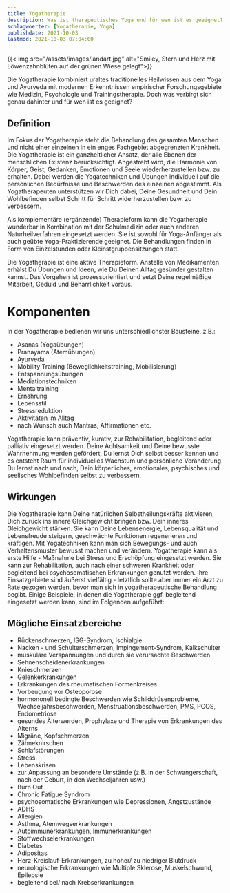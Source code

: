 ```yaml
---
title: Yogatherapie
description: Was ist therapeutisches Yoga und für wen ist es geeignet?
schlagwoerter: [Yogatherapie, Yoga]
publishdate: 2021-10-03
lastmod: 2021-10-03 07:04:00
---
```


{{< img src="/assets/images/landart.jpg" alt="Smiley, Stern und Herz mit Löwenzahnblüten auf der grünen Wiese gelegt">}}

Die Yogatherapie kombiniert uraltes traditionelles Heilwissen aus dem Yoga und Ayurveda mit modernen Erkenntnissen empirischer Forschungsgebiete wie Medizin, Psychologie und Trainingstherapie. Doch was verbirgt sich genau dahinter und für wen ist es geeignet?

## Definition

Im Fokus der Yogatherapie steht die Behandlung des gesamten Menschen und nicht einer einzelnen in ein enges Fachgebiet abgegrenzten Krankheit. Die Yogatherapie ist ein ganzheitlicher Ansatz, der alle Ebenen der menschlichen Existenz berücksichtigt. Angestrebt wird, die Harmonie von Körper, Geist, Gedanken, Emotionen und Seele wiederherzustellen bzw. zu erhalten. Dabei werden die Yogatechniken und Übungen individuell auf die persönlichen Bedürfnisse und Beschwerden des einzelnen abgestimmt. Als Yogatherapeuten unterstützen wir Dich dabei, Deine Gesundheit und Dein Wohlbefinden selbst Schritt für Schritt widerherzustellen bzw. zu verbessern.

Als komplementäre (ergänzende) Therapieform kann die Yogatherapie wunderbar in Kombination mit der Schulmedizin oder auch anderen Naturheilverfahren eingesetzt werden. Sie ist sowohl für Yoga-Anfänger als auch geübte Yoga-Praktizierende geeignet. Die Behandlungen finden in Form von Einzelstunden oder Kleinstgruppensitzungen statt. 

Die Yogatherapie ist eine aktive Therapieform. Anstelle von Medikamenten erhälst Du Übungen und Ideen, wie Du Deinen Alltag gesünder gestalten kannst. Das Vorgehen ist prozessorientiert und setzt Deine regelmäßige Mitarbeit, Geduld und Beharrlichkeit voraus. 

# Komponenten

In der Yogatherapie bedienen wir uns unterschiedlichster Bausteine, z.B.:
- Asanas (Yogaübungen)
- Pranayama (Atemübungen)
- Ayurveda
- Mobility Training (Beweglichkeitstraining, Mobilisierung)
- Entspannungsübungen
- Mediationstechniken
- Mentaltraining
- Ernährung
- Lebensstil
- Stressreduktion
- Aktivitäten im Alltag
- nach Wunsch auch Mantras, Affirmationen etc.

Yogatherapie kann präventiv, kurativ, zur Rehabilitation, begleitend oder palliativ eingesetzt werden. Deine Achtsamkeit und Deine bewusste Wahrnehmung werden gefördert, Du lernst Dich selbst besser kennen und es entsteht Raum für individuelles Wachstum und persönliche Veränderung. Du lernst nach und nach, Dein körperliches, emotionales, psychisches und seelisches Wohlbefinden selbst zu verbessern. 


## Wirkungen

Die Yogatherapie kann Deine natürlichen Selbstheilungskräfte aktivieren, Dich zurück ins innere Gleichgewicht bringen bzw. Dein inneres Gleichgewicht stärken. Sie kann Deine Lebensenergie, Lebensqualität und Lebensfreude steigern, geschwächte Funktionen regenerieren und kräftigen.  Mit Yogatechniken kann man sich Bewegungs- und auch Verhaltensmuster bewusst machen und verändern. Yogatherapie kann als erste Hilfe - Maßnahme bei Stress und Erschöpfung eingesetzt werden. Sie kann zur Rehabilitation, auch nach einer schweren Krankheit oder begleitend bei psychosomatischen Erkrankungen genutzt werden. Ihre Einsatzgebiete sind äußerst vielfältig - letztlich sollte aber immer ein Arzt zu Rate gezogen werden, bevor man sich in yogatherapeutische Behandlung begibt. Einige Beispiele, in denen die Yogatherapie ggf. begleitend eingesetzt werden kann, sind im Folgenden aufgeführt:


## Mögliche Einsatzbereiche

- Rückenschmerzen, ISG-Syndrom, Ischialgie
- Nacken - und Schulterschmerzen, Impingement-Syndrom, Kalkschulter
- muskuläre Verspannungen und durch sie verursachte Beschwerden
- Sehnenscheidenerkrankungen
- Knieschmerzen
- Gelenkerkrankungen
- Erkrankungen des rheumatischen Formenkreises
- Vorbeugung vor Osteoporose
- hormononell bedingte Beschwerden wie Schilddrüsenprobleme, Wechseljahrsbeschwerden, Menstruationsbeschwerden, PMS, PCOS, Endometriose
- gesundes Älterwerden, Prophylaxe und Therapie von Erkrankungen des Alterns
- Migräne, Kopfschmerzen
- Zähneknirschen
- Schlafstörungen
- Stress
- Lebenskrisen
- zur Anpassung an besondere Umstände (z.B. in der Schwangerschaft, nach der Geburt, in den Wechseljahren usw.)
- Burn Out
- Chronic Fatigue Syndrom
- psychosomatische Erkrankungen wie Depressionen, Angstzustände
- ADHS
- Allergien
- Asthma, Atemwegserkrankungen
- Autoimmunerkrankungen, Immunerkrankungen
- Stoffwechselerkrankungen
- Diabetes
- Adipositas
- Herz-Kreislauf-Erkrankungen, zu hoher/ zu niedriger Blutdruck
- neurologische Erkrankungen wie Multiple Sklerose, Muskelschwund, Epilepsie
- begleitend bei/ nach Krebserkrankungen